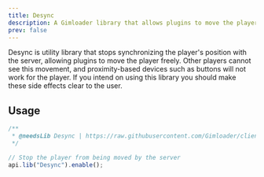 ```yaml
---
title: Desync
description: A Gimloader library that allows plugins to move the player freely
prev: false
---
```


Desync is utility library that stops synchronizing the player's position with the server, allowing plugins to move the player freely. Other players cannot see this movement, and proximity-based devices such as buttons will not work for the player. If you intend on using this library you should make these side effects clear to the user.

## Usage

```js
/**
 * @needsLib Desync | https://raw.githubusercontent.com/Gimloader/client-plugins/main/libraries/Desync.js
 */

// Stop the player from being moved by the server
api.lib("Desync").enable();
```